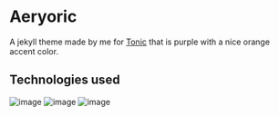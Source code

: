 # Aeryoric

A jekyll theme made by me for <a href="https://tonic.hackclub.com/">Tonic</a> that is purple with a nice orange accent color.

## Technologies used
![image](https://github.com/user-attachments/assets/f152cf15-b170-4af0-a583-ffa8ff8d07f4)
![image](https://github.com/user-attachments/assets/966976f5-e945-4389-8174-e3d7350aec96)
![image](https://github.com/user-attachments/assets/99d0d1c8-152e-4af3-ad1f-b8c334f9ff3f)
